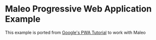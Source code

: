 # Maleo Progressive Web Application Example

This example is ported from [Google's PWA Tutorial](https://developers.google.com/web/fundamentals/codelabs/your-first-pwapp/) to work with Maleo
